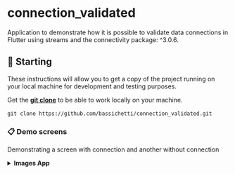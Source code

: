 # connection_validated

Application to demonstrate how it is possible to validate data connections in Flutter using streams and the connectivity package: ^3.0.6.

## 🚀 Starting

These instructions will allow you to get a copy of the project running on your local machine for development and testing purposes.

Get the **[git clone](https://github.com/bassichetti/connection_validated.git)** to be able to work locally on your machine.

```
git clone https://github.com/bassichetti/connection_validated.git
```

### 📋 Demo screens

Demonstrating a screen with connection and another without connection

<details>
    <summary><strong>Images App</strong></summary>  
        <div style="display: flex; justify-content:space-between;">
            <figure style="text-align:center; flex:1;">
                <img src="/assets/connected.jpeg" alt= "image connected" width="200px"/>
                <figcaption styles="text-align: center;"></figcaption>
            </figure>
            <figure style="text-align:center; flex:1;">
                <img src="/assets/disconnected.jpeg" alt= "Not connected image" alt="Confident Data Skills" width="200px"/>
                <figcaption styles="text-align: center;"></figcaption>
            </figure>
        </div>

</details>